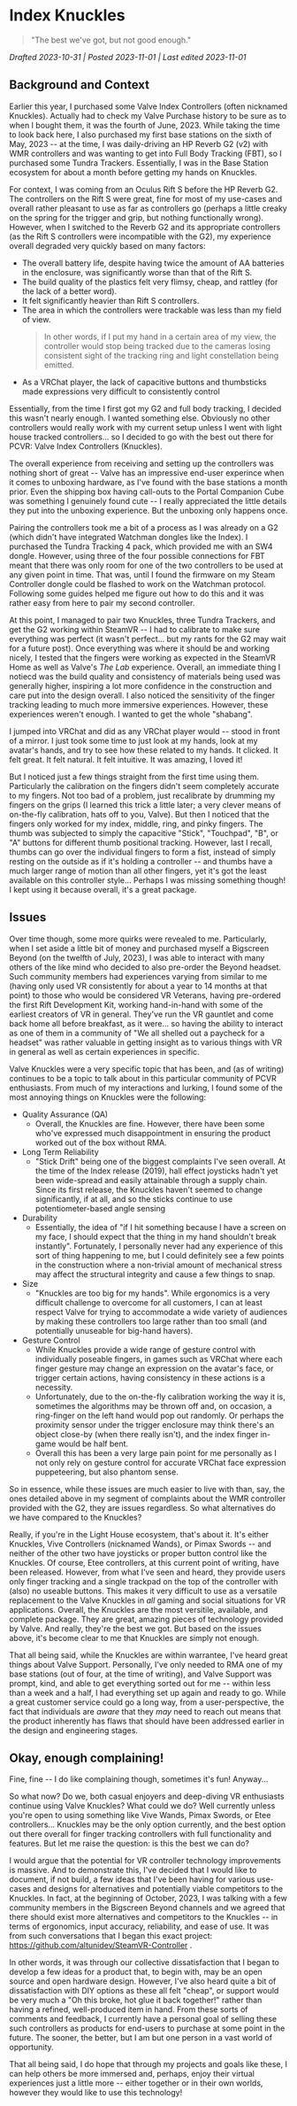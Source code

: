 # Index Knuckles

> "The best we've got, but not good enough."

*Drafted 2023-10-31 | Posted 2023-11-01 | Last edited 2023-11-01*

## Background and Context

Earlier this year, I purchased some Valve Index Controllers (often nicknamed Knuckles). Actually had to check my Valve Purchase history to be sure as to when I bought them, it was the fourth of June, 2023. While taking the time to look back here, I also purchased my first base stations on the sixth of May, 2023 -- at the time, I was daily-driving an HP Reverb G2 (v2) with WMR controllers and was wanting to get into Full Body Tracking (FBT), so I purchased some Tundra Trackers. Essentially, I was in the Base Station ecosystem for about a month before getting my hands on Knuckles.

For context, I was coming from an Oculus Rift S before the HP Reverb G2. The controllers on the Rift S were great, fine for most of my use-cases and overall rather pleasant to use as far as controllers go (perhaps a little creaky on the spring for the trigger and grip, but nothing functionally wrong). However, when I switched to the Reverb G2 and its appropriate controllers (as the Rift S controllers were incompatible with the G2), my experience overall degraded very quickly based on many factors:

- The overall battery life, despite having twice the amount of AA batteries in the enclosure, was significantly worse than that of the Rift S.
- The build quality of the plastics felt very flimsy, cheap, and rattley (for the lack of a better word).
- It felt significantly heavier than Rift S controllers.
- The area in which the controllers were trackable was less than my field of view.
    > In other words, if I put my hand in a certain area of my view, the controller would stop being tracked due to the cameras losing consistent sight of the tracking ring and light constellation being emitted.
- As a VRChat player, the lack of capacitive buttons and thumbsticks made expressions very difficult to consistently control

Essentially, from the time I first got my G2 and full body tracking, I decided this wasn't nearly enough. I wanted something else. Obviously no other controllers would really work with my current setup unless I went with light house tracked controllers... so I decided to go with the best out there for PCVR: Valve Index Controllers (Knuckles).

The overall experience from receiving and setting up the controllers was nothing short of great -- Valve has an impressive end-user experince when it comes to unboxing hardware, as I've found with the base stations a month prior. Even the shipping box having call-outs to the Portal Companion Cube was something I genuinely found cute -- I really appreciated the little details they put into the unboxing experience. But the unboxing only happens once.

Pairing the controllers took me a bit of a process as I was already on a G2 (which didn't have integrated Watchman dongles like the Index). I purchased the Tundra Tracking 4 pack, which provided me with an SW4 dongle. However, using three of the four possible connections for FBT meant that there was only room for one of the two controllers to be used at any given point in time. That was, until I found the firmware on my Steam Controller dongle could be flashed to work on the Watchman protocol. Following some guides helped me figure out how to do this and it was rather easy from here to pair my second controller.

At this point, I managed to pair two Knuckles, three Tundra Trackers, and get the G2 working within SteamVR -- I had to calibrate to make sure everything was perfect (it wasn't perfect... but my rants for the G2 may wait for a future post). Once everything was where it should be and working nicely, I tested that the fingers were working as expected in the SteamVR Home as well as Valve's *The Lab* experience. Overall, an immediate thing I notiecd was the build quality and consistency of materials being used was generally higher, inspiring a lot more confidence in the construction and care put into the design overall. I also noticed the sensitivity of the finger tracking leading to much more immersive experiences. However, these experiences weren't enough. I wanted to get the whole "shabang".

I jumped into VRChat and did as any VRChat player would -- stood in front of a mirror. I just took some time to just look at my hands, look at my avatar's hands, and try to see how these related to my hands. It clicked. It felt great. It felt natural. It felt intuitive. It was amazing, I loved it!

But I noticed just a few things straight from the first time using them. Particularly the calibration on the fingers didn't seem completely accurate to my fingers. Not too bad of a problem, just recalibrate by drumming my fingers on the grips (I learned this trick a little later; a very clever means of on-the-fly calibration, hats off to you, Valve). But then I noticed that the fingers only worked for my index, middle, ring, and pinky fingers. The thumb was subjected to simply the capacitive "Stick", "Touchpad", "B", or "A" buttons for different thumb positional tracking. However, last I recall, thumbs can go over the individual fingers to form a fist, instead of simply resting on the outside as if it's holding a controller -- and thumbs have a much larger range of motion than all other fingers, yet it's got the least available on this controller style... Perhaps I was missing something though! I kept using it because overall, it's a great package.

## Issues

Over time though, some more quirks were revealed to me. Particularly, when I set aside a little bit of money and purchased myself a Bigscreen Beyond (on the twelfth of July, 2023), I was able to interact with many others of the like mind who decided to also pre-order the Beyond headset. Such community members had experiences varying from similar to me (having only used VR consistently for about a year to 14 months at that point) to those who would be considered VR Veterans, having pre-ordered the first Rift Development Kit, working hand-in-hand with some of the earliest creators of VR in general. They've run the VR gauntlet and come back home all before breakfast, as it were... so having the ability to interact as one of them in a community of "We all shelled out a paycheck for a headset" was rather valuable in getting insight as to various things with VR in general as well as certain experiences in specific.

Valve Knuckles were a very specific topic that has been, and (as of writing) continues to be a topic to talk about in this particular community of PCVR enthusiasts. From much of my interactions and lurking, I found some of the most annoying things on Knuckles were the following:

- Quality Assurance (QA)
    - Overall, the Knuckles are fine. However, there have been some who've expressed much disappointment in ensuring the product worked out of the box without RMA.
- Long Term Reliability
    - "Stick Drift" being one of the biggest complaints I've seen overall. At the time of the Index release (2019), hall effect joysticks hadn't yet been wide-spread and easily attainable through a supply chain. Since its first release, the Knuckles haven't seemed to change significantly, if at all, and so the sticks continue to use potentiometer-based angle sensing
- Durability
    - Essentially, the idea of "if I hit something because I have a screen on my face, I should expect that the thing in my hand shouldn't break instantly". Fortunately, I personally never had any experience of this sort of thing happening to me, but I could definitely see a few points in the construction where a non-trivial amount of mechanical stress may affect the structural integrity and cause a few things to snap.
- Size
    - "Knuckles are too big for my hands". While ergonomics is a very difficult challenge to overcome for all customers, I can at least respect Valve for trying to accommodate a wide variety of audiences by making these controllers too large rather than too small (and potentially unuseable for big-hand havers).
- Gesture Control
    - While Knuckles provide a wide range of gesture control with individually poseable fingers, in games such as VRChat where each finger gesture may change an expression on the avatar's face, or trigger certain actions, having consistency in these actions is a necessity.
    - Unfortunately, due to the on-the-fly calibration working the way it is, sometimes the algorithms may be thrown off and, on occasion, a ring-finger on the left hand would pop out randomly. Or perhaps the proximity sensor under the trigger enclosure may think there's an object close-by (when there really isn't), and the index finger in-game would be half bent.
    - Overall this has been a very large pain point for me personally as I not only rely on gesture control for accurate VRChat face expression puppeteering, but also phantom sense.

So in essence, while these issues are much easier to live with than, say, the ones detailed above in my segment of complaints about the WMR controller provided with the G2, they are issues regardless. So what alternatives do we have compared to the Knuckles?

Really, if you're in the Light House ecosystem, that's about it. It's either Knuckles, Vive Controllers (nicknamed Wands), or Pimax Swords -- and neither of the other two have joysticks or proper button control like the Knuckles. Of course, Etee controllers, at this current point of writing, have been released. However, from what I've seen and heard, they provide users only finger tracking and a single trackpad on the top of the controller with (also) no useable buttons. This makes it very difficult to use as a versatile replacement to the Valve Knuckles in _all_ gaming and social situations for VR applications. Overall, the Knuckles are the most versitile, available, and complete package. They are great, amazing pieces of technology provided by Valve. And really, they're the best we got. But based on the issues above, it's become clear to me that Knuckles are simply not enough.

That all being said, while the Knuckles are within warrantee, I've heard great things about Valve Support. Personally, I've only needed to RMA one of my base stations (out of four, at the time of writing), and Valve Support was prompt, kind, and able to get everything sorted out for me -- within less than a week and a half, I had everything set up again and ready to go. While a great customer service could go a long way, from a user-perspective, the fact that individuals are *aware* that they *may* need to reach out means that the product inherently has flaws that should have been addressed earlier in the design and engineering stages.

## Okay, enough complaining!

Fine, fine -- I do like complaining though, sometimes it's fun! Anyway...

So what now? Do we, both casual enjoyers and deep-diving VR enthusiasts continue using Valve Knuckles? What could we do? Well currently unless you're open to using something like Vive Wands, Pimax Swords, or Etee controllers... Knuckles may be the only option currently, and the best option out there overall for finger tracking controllers with full functionality and features. But let me raise the question: is this the best we can do?

I would argue that the potential for VR controller technology improvements is massive. And to demonstrate this, I've decided that I would like to document, if not build, a few ideas that I've been having for various use-cases and designs for alternatives and potentially viable competitors to the Knuckles. In fact, at the beginning of October, 2023, I was talking with a few community members in the Bigscreen Beyond channels and we agreed that there should exist more alternatives and competitors to the Knuckles -- in terms of ergonomics, input accuracy, reliability, and ease of use. It was from such conversations that I began this exact project: https://github.com/altunidev/SteamVR-Controller .

In other words, it was through our collective dissatisfaction that I began to develop a few ideas for a product that, to begin with, may be an open source and open hardware design. However, I've also heard quite a bit of dissatisfaction with DIY options as these all felt "cheap", or support would be very much a "Oh this broke, hot glue it back together!" rather than having a refined, well-produced item in hand. From these sorts of comments and feedback, I currently have a personal goal of selling these such controllers as products for end-users to purchase at some point in the future. The sooner, the better, but I am but one person in a vast world of opportunity.

That all being said, I do hope that through my projects and goals like these, I can help others be more immersed and, perhaps, enjoy their virtual experiences just a little more -- either together or in their own worlds, however they would like to use this technology!

